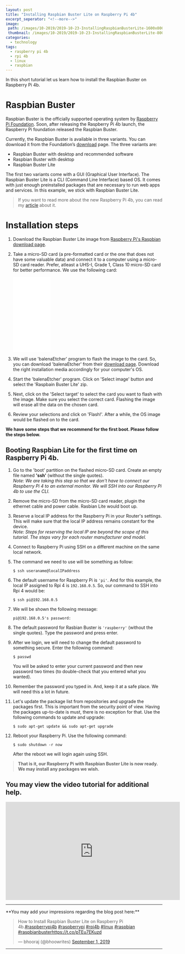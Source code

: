 ```yaml
---
layout: post
title: "Installing Raspbian Buster Lite on Raspberry Pi 4b"
excerpt_seperator: "<!--more-->"
image: 
 path: /images/10-2019/2019-10-23-InstallingRaspbianBusterLite-1600x800.webp
 thumbnail: /images/10-2019/2019-10-23-InstallingRaspbianBusterLite-800x400.webp
categories:
  - technology
tags:
  - raspberry pi 4b
  - rpi 4b
  - linux
  - raspbian
---
```

In this short tutorial let us learn how to install the Raspbian Buster on Raspberry Pi 4b.
<!--more-->

# Raspbian Buster
Raspbian Buster is the officially supported operating system by [Raspberry Pi Foundation](https://www.raspberrypi.org/). Soon, after releasing the Raspberry Pi 4b launch, the Raspberry Pi foundation released the Raspbian Buster. 

Currently, the Raspbian Buster is available in three variants. You can download it from the Foundation’s [download](https://www.raspberrypi.org/downloads/raspbian/) page. The three variants are:

- Raspbian Buster with desktop and recommended software
- Raspbian Buster with desktop
- Raspbian Buster Lite

The first two variants come with a GUI (Graphical User Interface). The Raspbian Buster Lite is a CLI (Command Line Interface) based OS. It comes with just enough preinstalled packages that are necessary to run web apps and services. In this example, we stick with Raspbian Buster Lite.

> If you want to read more about the new Raspberry Pi 4b, you can read my [article](/technology/raspberry-pi-4b/) about it. 

# Installation steps
1.  Download the Raspbian Buster Lite image from [Raspberry Pi's Raspbian download page](https://www.raspberrypi.org/downloads/raspbian/).

2. Take a micro-SD card (a pre-formatted card or the one that does not have some valuable data) and connect it to a computer using a micro-SD card reader. Prefer, atleast a UHS-I, Grade 1, Class 10 micro-SD card for better performance. We use the following card: 
    
    <iframe style="width:120px;height:240px;" marginwidth="0" marginheight="0" scrolling="no" frameborder="0" src="//ws-in.amazon-adsystem.com/widgets/q?ServiceVersion=20070822&OneJS=1&Operation=GetAdHtml&MarketPlace=IN&source=ss&ref=as_ss_li_til&ad_type=product_link&tracking_id=altback0e-21&marketplace=amazon&region=IN&placement=B06XWMQ81P&asins=B06XWMQ81P&linkId=d266c7adb9003166b396d7b442ab28c3&show_border=true&link_opens_in_new_window=true"></iframe>

3. We will use 'balenaEtcher' program to flash the image to the card. So, you can download  'balenaEtcher' from their [download page](https://www.balena.io/etcher/). Download the right installation media accordingly for your computer's OS.

4. Start the 'balenaEtcher' program. Click on 'Select image' button and select the 'Raspbain Buster Lite' zip.

5. Next, click on the 'Select target' to select the card you want to flash with the image. Make sure you select the correct card. Flashing the image will erase all the data on the chosen card.

6. Review your selections and click on 'Flash!'. After a while, the OS image would be flashed on to the card. 

**We have some steps that we recommend for the first boot. Please follow the steps below.**

## Booting Raspbian Lite for the first time on Raspberry Pi 4b.
1. Go to the 'boot' partition on the flashed micro-SD card. Create an empty file named **'ssh'** (without the single quotes).<br> 
*Note: We are taking this step so that we don't have to connect our Raspberry Pi 4 to an external monitor. We will SSH into our Raspberry Pi 4b to use the CLI.*

2. Remove the micro-SD from the micro-SD card reader, plugin the ethernet cable and power cable. Rasbian Lite would boot up.

3. Reserve a local IP address for the Raspberry Pi in your Router's settings. This will make sure that the local IP address remains constant for the device.<br>
*Note: Steps for reserving the local IP are beyond the scope of this tutorial. The steps vary for each router manufacturer and model.*

4. Connect to Raspberry Pi using SSH on a different machine on the same local network.

5. The command we need to use will be something as follow:
  
      `$ ssh useraname@localIPaddress`
  
6. The default username for Raspberry Pi is `'pi'`. And for this example, the local IP assigned to Rpi 4 is `192.168.0.5`.
  So, our command to SSH into Rpi 4 would be:
      
      `$ ssh pi@192.168.0.5`
  
7. We will be shown the following message:

      `pi@192.168.0.5's password:`
      
8. The default password for Rasbian Buster is `'raspberry'` (without the single quotes). Type the password and press enter.

9. After we login, we will need to change the default password to something secure. Enter the following command:

      `$ passwd`
      
      You will be asked to enter your current password and then new password two times (to double-check that you entered what you wanted).
   
10. Remember the password you typed in. And, keep it at a safe place. We will need this a lot in future.

11.  Let's update the package list from repositories and upgrade the packages first. This is important from the security point of view. Having the packages up-to-date is must, there is no exception for that. Use the following commands to update and upgrade:

      `$ sudo apt-get update && sudo apt-get upgrade`

12. Reboot your Raspberry Pi. Use the following command:
    
    `$ sudo shutdown -r now`
  
    After the reboot we will login again using SSH.
    
> **That is it, our Raspberry Pi with Raspbian Buster Lite is now ready. We may install any packages we wish.**

## You may view the video tutorial for additional help.
<iframe width="560" height="315" src="https://www.youtube-nocookie.com/embed/Zi1dIXxu_Qw" frameborder="0" allow="accelerometer; autoplay; encrypted-media; gyroscope; picture-in-picture" allowfullscreen></iframe>

<br>
<hr>
**You may add your impressions regarding the blog post here:**
<blockquote class="twitter-tweet"><p lang="en" dir="ltr">How to Install Raspbian Buster Lite on Raspberry Pi 4b.<a href="https://twitter.com/hashtag/raspberrypi4b?src=hash&amp;ref_src=twsrc%5Etfw">#raspberrypi4b</a> <a href="https://twitter.com/hashtag/raspberrypi?src=hash&amp;ref_src=twsrc%5Etfw">#raspberrypi</a> <a href="https://twitter.com/hashtag/rpi4b?src=hash&amp;ref_src=twsrc%5Etfw">#rpi4b</a> <a href="https://twitter.com/hashtag/linux?src=hash&amp;ref_src=twsrc%5Etfw">#linux</a> <a href="https://twitter.com/hashtag/raspbian?src=hash&amp;ref_src=twsrc%5Etfw">#raspbian</a> <a href="https://twitter.com/hashtag/raspbianbuster?src=hash&amp;ref_src=twsrc%5Etfw">#raspbianbuster</a><a href="https://t.co/pTEu7EKuzd">https://t.co/pTEu7EKuzd</a></p>&mdash; bhooraj (@bhoowrites) <a href="https://twitter.com/bhoowrites/status/1168105522882465792?ref_src=twsrc%5Etfw">September 1, 2019</a></blockquote> <script async src="https://platform.twitter.com/widgets.js" charset="utf-8"></script> 
<hr>
